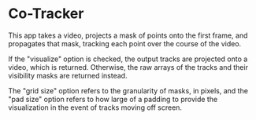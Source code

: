 # Co-Tracker

This app takes a video, projects a mask of points onto the first frame, and propagates that mask,
tracking each point over the course of the video. 

If the "visualize" option is checked, the output tracks are projected onto a video, which is returned. Otherwise,
the raw arrays of the tracks and their visibility masks are returned instead.

The "grid size" option refers to the granularity of masks, in pixels, and the "pad size" option refers to how large of a padding to provide the visualization in the event of tracks moving off screen.